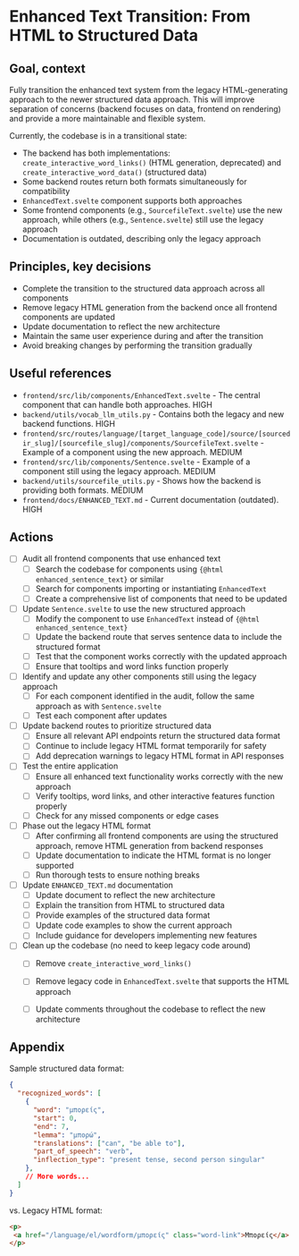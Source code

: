 # Enhanced Text Transition: From HTML to Structured Data

## Goal, context

Fully transition the enhanced text system from the legacy HTML-generating approach to the newer structured data approach. This will improve separation of concerns (backend focuses on data, frontend on rendering) and provide a more maintainable and flexible system.

Currently, the codebase is in a transitional state:
- The backend has both implementations: `create_interactive_word_links()` (HTML generation, deprecated) and `create_interactive_word_data()` (structured data)
- Some backend routes return both formats simultaneously for compatibility
- `EnhancedText.svelte` component supports both approaches
- Some frontend components (e.g., `SourcefileText.svelte`) use the new approach, while others (e.g., `Sentence.svelte`) still use the legacy approach
- Documentation is outdated, describing only the legacy approach

## Principles, key decisions

- Complete the transition to the structured data approach across all components
- Remove legacy HTML generation from the backend once all frontend components are updated
- Update documentation to reflect the new architecture
- Maintain the same user experience during and after the transition
- Avoid breaking changes by performing the transition gradually

## Useful references

- `frontend/src/lib/components/EnhancedText.svelte` - The central component that can handle both approaches. HIGH
- `backend/utils/vocab_llm_utils.py` - Contains both the legacy and new backend functions. HIGH
- `frontend/src/routes/language/[target_language_code]/source/[sourcedir_slug]/[sourcefile_slug]/components/SourcefileText.svelte` - Example of a component using the new approach. MEDIUM
- `frontend/src/lib/components/Sentence.svelte` - Example of a component still using the legacy approach. MEDIUM
- `backend/utils/sourcefile_utils.py` - Shows how the backend is providing both formats. MEDIUM
- `frontend/docs/ENHANCED_TEXT.md` - Current documentation (outdated). HIGH

## Actions

- [ ] Audit all frontend components that use enhanced text
  - [ ] Search the codebase for components using `{@html enhanced_sentence_text}` or similar
  - [ ] Search for components importing or instantiating `EnhancedText`
  - [ ] Create a comprehensive list of components that need to be updated

- [ ] Update `Sentence.svelte` to use the new structured approach
  - [ ] Modify the component to use `EnhancedText` instead of `{@html enhanced_sentence_text}`
  - [ ] Update the backend route that serves sentence data to include the structured format
  - [ ] Test that the component works correctly with the updated approach
  - [ ] Ensure that tooltips and word links function properly

- [ ] Identify and update any other components still using the legacy approach
  - [ ] For each component identified in the audit, follow the same approach as with `Sentence.svelte`
  - [ ] Test each component after updates

- [ ] Update backend routes to prioritize structured data
  - [ ] Ensure all relevant API endpoints return the structured data format
  - [ ] Continue to include legacy HTML format temporarily for safety
  - [ ] Add deprecation warnings to legacy HTML format in API responses

- [ ] Test the entire application
  - [ ] Ensure all enhanced text functionality works correctly with the new approach
  - [ ] Verify tooltips, word links, and other interactive features function properly
  - [ ] Check for any missed components or edge cases

- [ ] Phase out the legacy HTML format
  - [ ] After confirming all frontend components are using the structured approach, remove HTML generation from backend responses
  - [ ] Update documentation to indicate the HTML format is no longer supported
  - [ ] Run thorough tests to ensure nothing breaks

- [ ] Update `ENHANCED_TEXT.md` documentation
  - [ ] Update document to reflect the new architecture
  - [ ] Explain the transition from HTML to structured data
  - [ ] Provide examples of the structured data format
  - [ ] Update code examples to show the current approach
  - [ ] Include guidance for developers implementing new features

- [ ] Clean up the codebase (no need to keep legacy code around)
  - [ ] Remove `create_interactive_word_links()`
  - [ ] Remove legacy code in `EnhancedText.svelte` that supports the HTML approach
  - [ ] Update comments throughout the codebase to reflect the new architecture


## Appendix

Sample structured data format:
```json
{
  "recognized_words": [
    {
      "word": "μπορείς",
      "start": 0,
      "end": 7,
      "lemma": "μπορώ",
      "translations": ["can", "be able to"],
      "part_of_speech": "verb",
      "inflection_type": "present tense, second person singular"
    },
    // More words...
  ]
}
```

vs. Legacy HTML format:
```html
<p>
 <a href="/language/el/wordform/μπορείς" class="word-link">Μπορείς</a> να <a href="/language/el/wordform/μεταφέρεις" class="word-link">μεταφέρεις</a> τις...
</p>
``` 